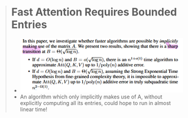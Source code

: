 > # Fast Attention Requires Bounded Entries
>
> * ![1731314144260](images/FastAttentionRequiresBoundedEntries/1731314144260.png)
> * An algorithm which only implicitly makes use of A, without explicitly computing all its entries, could hope to run in almost linear time!
